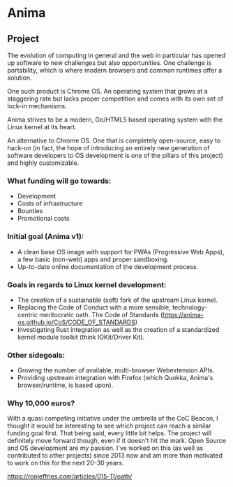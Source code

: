# Anima

## Project

The evolution of computing in general and the web in particular has opened up software to new challenges but also opportunities. One challenge is portability, which is where modern browsers and common runtimes offer a solution.

One such product is Chrome OS. An operating system that grows at a staggering rate but lacks proper competition and comes with its own set of lock-in mechanisms.

Anima strives to be a modern, Go/HTML5 based operating system with the Linux kernel at its heart.

An alternative to Chrome OS. One that is completely open-source, easy to hack-on (in fact, the hope of introducing an entirely new generation of software developers to OS development is one of the pillars of this project) and highly customizable.

### What funding will go towards:

- Development
- Costs of infrastructure
- Bounties
- Promotional costs

### Initial goal (Anima v1):

- A clean base OS image with support for PWAs (Progressive Web Apps), a few basic (non-web) apps and proper sandboxing.
- Up-to-date online documentation of the development process.

### Goals in regards to Linux kernel development:

- The creation of a sustainable (soft) fork of the upstream Linux kernel.
- Replacing the Code of Conduct with a more sensible, technology-centric meritocratic oath. 
  The Code of Standards (https://anima-os.github.io/CoS/CODE_OF_STANDARDS)
- Investigating Rust integration as well as the creation of a standardized kernel module toolkit (think IOKit/Driver Kit).

### Other sidegoals:

- Growing the number of available, multi-browser Webextension APIs.
- Providing upstream integration with Firefox (which Quokka, Anima's browser/runtime, is based upon).

### Why 10,000 euros? 

With a quasi competing initiative under the umbrella of the CoC Beacon, I thought it would be
interesting to see which project can reach a similar funding goal first. That being said, every little bit helps.
The project will definitely move forward though, even if it doesn't hit the mark. Open Source and OS development are my passion.
I've worked on this (as well as contributed to other projects) since 2013 now and am more than motivated to work on
this for the next 20-30 years.


https://ronjeffries.com/articles/015-11/oath/
